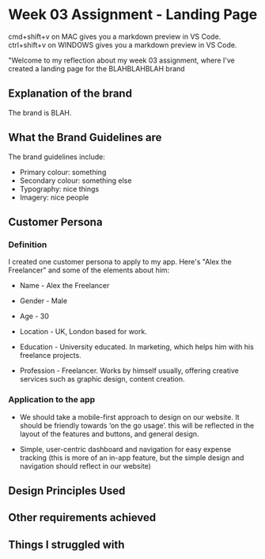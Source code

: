 # Week 03 Assignment - Landing Page

cmd+shift+v on MAC gives you a markdown preview in VS Code.
ctrl+shift+v on WINDOWS gives you a markdown preview in VS Code.

"Welcome to my reflection about my week 03 assignment, where I've created a landing page for the BLAHBLAHBLAH brand

## Explanation of the brand

The brand is BLAH.

## What the Brand Guidelines are

The brand guidelines include:

- Primary colour: something
- Secondary colour: something else
- Typography: nice things
- Imagery: nice people

## Customer Persona

### Definition

I created one customer persona to apply to my app. Here's "Alex the Freelancer" and some of the elements about him:

- Name - Alex the Freelancer

- Gender - Male

- Age - 30

- Location - UK, London based for work.

- Education - University educated. In marketing, which helps him with his freelance projects.

- Profession - Freelancer. Works by himself usually, offering creative services such as graphic design, content creation.

### Application to the app

- We should take a mobile-first approach to design on our website. It should be friendly towards ‘on the go usage’. this will be reflected in the layout of the features and buttons, and general design.

- Simple, user-centric dashboard and navigation for easy expense tracking (this is more of an in-app feature, but the simple design and navigation should reflect in our website)

## Design Principles Used

## Other requirements achieved

## Things I struggled with
